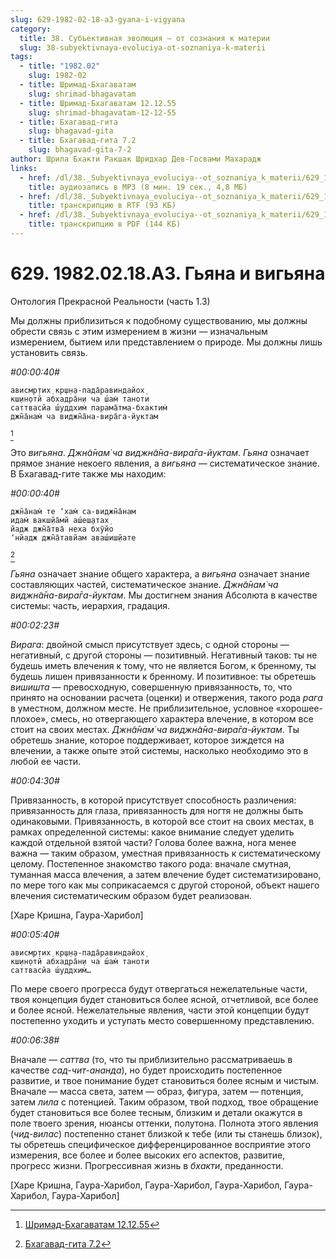 ```yaml
---
slug: 629-1982-02-18-a3-gyana-i-vigyana
category:
  title: 38. Субъективная эволюция — от сознания к материи
  slug: 38-subyektivnaya-evoluciya-ot-soznaniya-k-materii
tags:
  - title: "1982.02"
    slug: 1982-02
  - title: Шримад-Бхагаватам
    slug: shrimad-bhagavatam
  - title: Шримад-Бхагаватам 12.12.55
    slug: shrimad-bhagavatam-12-12-55
  - title: Бхагавад-гита
    slug: bhagavad-gita
  - title: Бхагавад-гита 7.2
    slug: bhagavad-gita-7-2
author: Шрила Бхакти Ракшак Шридхар Дев-Госвами Махарадж
links:
  - href: /dl/38._Subyektivnaya_evoluciya--ot_soznaniya_k_materii/629_1982.02.18.A3_SridharMj_Gyana_i_vigyana.mp3
    title: аудиозапись в MP3 (8 мин. 19 сек., 4,8 МБ)
  - href: /dl/38._Subyektivnaya_evoluciya--ot_soznaniya_k_materii/629_1982.02.18.A3_SridharMj_Gyana_i_vigyana.rtf
    title: транскрипцию в RTF (93 КБ)
  - href: /dl/38._Subyektivnaya_evoluciya--ot_soznaniya_k_materii/629_1982.02.18.A3_SridharMj_Gyana_i_vigyana.pdf
    title: транскрипцию в PDF (144 КБ)
---
```


# 629. 1982.02.18.A3. Гьяна и вигьяна

Онтология Прекрасной Реальности (часть 1.3)

Мы должны приблизиться к подобному существованию, мы должны обрести связь с этим измерением в жизни — изначальным измерением, бытием или представлением о природе. Мы должны лишь установить связь.

*#00:00:40#*

    ависмр̣тих̣ кр̣ш̣н̣а-пада̄равиндайох̣
    кш̣ин̣отй абхадра̄н̣и ча ш́ам̇ таноти
    саттвасйа ш́уддхим̇ парама̄тма-бхактим̇
    джн̃а̄нам̇ ча виджн̃а̄на-вира̄га-йуктам
[^_ftn1]

Это *вигьяна*. *Джн̃а̄нам̇ ча виджн̃а̄на-вира̄га-йуктам*. *Гьяна* означает прямое знание некоего явления, а *вигьяна* — систематическое знание. В Бхагавад-гите также мы находим:

*#00:00:40#*

    джн̃а̄нам̇ те ‘хам̇ са-виджн̃а̄нам
    идам̇ вакш̣йа̄мй аш́еш̣атах̣
    йадж джн̃а̄тва̄ неха бхӯйо
    ‘нйадж джн̃а̄тавйам аваш́иш̣йате
[^_ftn2]

*Гьяна* означает знание общего характера, а *вигьяна* означает знание составляющих частей, систематическое знание. *Джн̃а̄нам̇ ча виджн̃а̄на-вира̄га-йуктам*. Мы достигнем знания Абсолюта в качестве системы: часть, иерархия, градация.

*#00:02:23#*

*Вирага*: двойной смысл присутствует здесь, с одной стороны — негативный, с другой стороны — позитивный. Негативный таков: ты не будешь иметь влечения к тому, что не является Богом, к бренному, ты будешь лишен привязанности к бренному. И позитивное: ты обретешь *вишишта* — превосходную, совершенную привязанность, то, что принято на основании расчета (оценки) и отвержения, такого рода *рага* в уместном, должном месте. Не приблизительное, условное «хорошее-плохое», смесь, но отвергающего характера влечение, в котором все стоит на своих местах. *Джн̃а̄нам̇ ча виджн̃а̄на-вира̄га-йуктам*. Ты обретешь знание, которое поддерживает, которое зиждется на влечении, а также опыте этой системы, насколько необходимо это в любой ее части.

*#00:04:30#*

Привязанность, в которой присутствует способность различения: привязанность для глаза, привязанность для ногтя не должны быть одинаковыми. Привязанность, в которой все стоит на своих местах, в рамках определенной системы: какое внимание следует уделить каждой отдельной взятой части? Голова более важна, нога менее важна — таким образом, уместная привязанность к систематическому целому. Постепенное знакомство такого рода: вначале смутная, туманная масса влечения, а затем влечение будет систематизировано, по мере того как мы соприкасаемся с другой стороной, объект нашего влечения систематическим образом будет реализован.

[Харе Кришна, Гаура-Харибол]

*#00:05:40#*

    ависмр̣тих̣ кр̣ш̣н̣а-пада̄равиндайох̣
    кш̣ин̣отй абхадра̄н̣и ча ш́ам̇ таноти
    саттвасйа ш́уддхим̇…

По мере своего прогресса будут отвергаться нежелательные части, твоя концепция будет становиться более ясной, отчетливой, все более и более ясной. Нежелательные явления, части этой концепции будут постепенно уходить и уступать место совершенному представлению.

*#00:06:38#*

Вначале — *саттва* (то, что ты приблизительно рассматриваешь в качестве *сад-чит-ананда*), но будет происходить постепенное развитие, и твое понимание будет становиться более ясным и чистым. Вначале — масса света, затем — образ, фигура, затем — потенция, затем *лила* с потенцией. Таким образом, твой подход, твое обращение будет становиться все более тесным, близким и детали окажутся в поле твоего зрения, нюансы оттенки, полутона. Полнота этого явления (*чид-вилас*) постепенно станет близкой к тебе (или ты станешь близок), ты обретешь специфическое дифференцированное восприятие этого измерения, все более и более высоких его аспектов, развитие, прогресс жизни. Прогрессивная жизнь в *бхакти*, преданности.

[Харе Кришна, Гаура-Харибол, Гаура-Харибол, Гаура-Харибол, Гаура-Харибол, Гаура-Харибол]



[^_ftn1]: [Шримад-Бхагаватам 12.12.55](../notes/shrimad-bhagavatam/shrimad-bhagavatam-12-12-55.md)

[^_ftn2]: [Бхагавад-гита 7.2](../notes/bhagavad-gita/bhagavad-gita-7-2.md)
